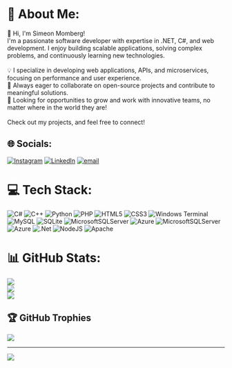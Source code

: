 # 💫 About Me:
👋 Hi, I'm Simeon Momberg!<br>I'm a passionate software developer with expertise in .NET, C#, and web development. I enjoy building scalable applications, solving complex problems, and continuously learning new technologies.<br><br>💡 I specialize in developing web applications, APIs, and microservices, focusing on performance and user experience.<br>📌 Always eager to collaborate on open-source projects and contribute to meaningful solutions.<br>🚀 Looking for opportunities to grow and work with innovative teams, no matter where in the world they are!<br><br>Check out my projects, and feel free to connect!


## 🌐 Socials:
[![Instagram](https://img.shields.io/badge/Instagram-%23E4405F.svg?logo=Instagram&logoColor=white)](https://instagram.com/simeonmomberg) [![LinkedIn](https://img.shields.io/badge/LinkedIn-%230077B5.svg?logo=linkedin&logoColor=white)](https://linkedin.com/in/simeonmomberg) [![email](https://img.shields.io/badge/Email-D14836?logo=gmail&logoColor=white)](mailto:simeonmomberg.work@gmail.com) 

# 💻 Tech Stack:
![C#](https://img.shields.io/badge/c%23-%23239120.svg?style=for-the-badge&logo=csharp&logoColor=white) ![C++](https://img.shields.io/badge/c++-%2300599C.svg?style=for-the-badge&logo=c%2B%2B&logoColor=white) ![Python](https://img.shields.io/badge/python-3670A0?style=for-the-badge&logo=python&logoColor=ffdd54) ![PHP](https://img.shields.io/badge/php-%23777BB4.svg?style=for-the-badge&logo=php&logoColor=white) ![HTML5](https://img.shields.io/badge/html5-%23E34F26.svg?style=for-the-badge&logo=html5&logoColor=white) ![CSS3](https://img.shields.io/badge/css3-%231572B6.svg?style=for-the-badge&logo=css3&logoColor=white) ![Windows Terminal](https://img.shields.io/badge/Windows%20Terminal-%234D4D4D.svg?style=for-the-badge&logo=windows-terminal&logoColor=white) ![MySQL](https://img.shields.io/badge/mysql-4479A1.svg?style=for-the-badge&logo=mysql&logoColor=white) ![SQLite](https://img.shields.io/badge/sqlite-%2307405e.svg?style=for-the-badge&logo=sqlite&logoColor=white) ![MicrosoftSQLServer](https://img.shields.io/badge/Microsoft%20SQL%20Server-CC2927?style=for-the-badge&logo=microsoft%20sql%20server&logoColor=white) ![Azure](https://img.shields.io/badge/azure-%230072C6.svg?style=for-the-badge&logo=microsoftazure&logoColor=white) ![MicrosoftSQLServer](https://img.shields.io/badge/Microsoft%20SQL%20Server-CC2927?style=for-the-badge&logo=microsoft%20sql%20server&logoColor=white) ![Azure](https://img.shields.io/badge/azure-%230072C6.svg?style=for-the-badge&logo=microsoftazure&logoColor=white) ![.Net](https://img.shields.io/badge/.NET-5C2D91?style=for-the-badge&logo=.net&logoColor=white) ![NodeJS](https://img.shields.io/badge/node.js-6DA55F?style=for-the-badge&logo=node.js&logoColor=white) ![Apache](https://img.shields.io/badge/apache-%23D42029.svg?style=for-the-badge&logo=apache&logoColor=white)
# 📊 GitHub Stats:
![](https://github-readme-stats.vercel.app/api?username=SimeonMomberg&theme=dark&hide_border=false&include_all_commits=true&count_private=true)<br/>
![](https://nirzak-streak-stats.vercel.app/?user=SimeonMomberg&theme=dark&hide_border=false)<br/>
![](https://github-readme-stats.vercel.app/api/top-langs/?username=SimeonMomberg&theme=dark&hide_border=false&include_all_commits=true&count_private=true&layout=compact)

## 🏆 GitHub Trophies
![](https://github-profile-trophy.vercel.app/?username=SimeonMomberg&theme=radical&no-frame=false&no-bg=false&margin-w=4)

---
[![](https://visitcount.itsvg.in/api?id=SimeonMomberg&icon=10&color=13)](https://visitcount.itsvg.in)

<!-- Proudly created with GPRM ( https://gprm.itsvg.in ) -->
